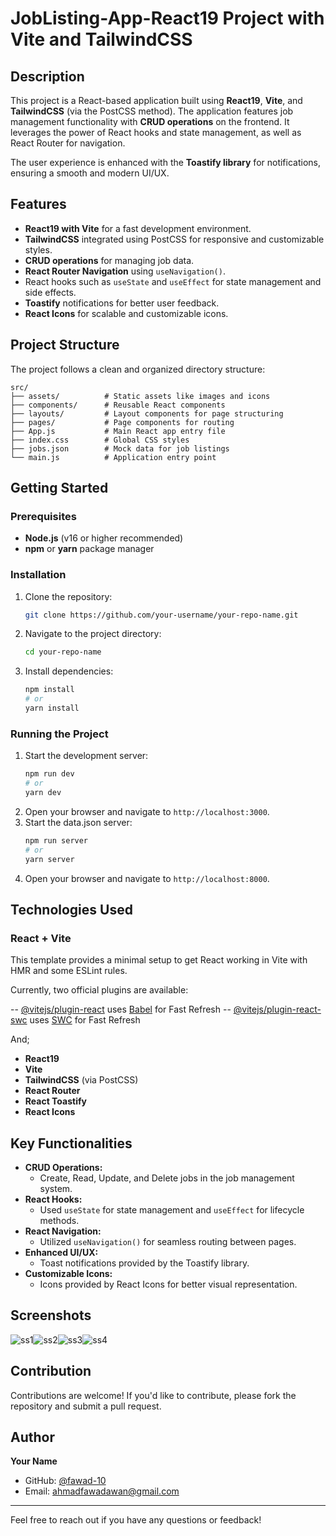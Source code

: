 
# JobListing-App-React19 Project with Vite and TailwindCSS

## Description
This project is a React-based application built using **React19**, **Vite**, and **TailwindCSS** (via the PostCSS method). The application features job management functionality with **CRUD operations** on the frontend. It leverages the power of React hooks and state management, as well as React Router for navigation. 

The user experience is enhanced with the **Toastify library** for notifications, ensuring a smooth and modern UI/UX.

## Features
- **React19 with Vite** for a fast development environment.
- **TailwindCSS** integrated using PostCSS for responsive and customizable styles.
- **CRUD operations** for managing job data.
- **React Router Navigation** using `useNavigation()`.
- React hooks such as `useState` and `useEffect` for state management and side effects.
- **Toastify** notifications for better user feedback.
- **React Icons** for scalable and customizable icons.

## Project Structure
The project follows a clean and organized directory structure:

```plaintext
src/
├── assets/          # Static assets like images and icons
├── components/      # Reusable React components
├── layouts/         # Layout components for page structuring
├── pages/           # Page components for routing
├── App.js           # Main React app entry file
├── index.css        # Global CSS styles
├── jobs.json        # Mock data for job listings
└── main.js          # Application entry point
```

## Getting Started

### Prerequisites
- **Node.js** (v16 or higher recommended)
- **npm** or **yarn** package manager

### Installation
1. Clone the repository:
   ```bash
   git clone https://github.com/your-username/your-repo-name.git
   ```
2. Navigate to the project directory:
   ```bash
   cd your-repo-name
   ```
3. Install dependencies:
   ```bash
   npm install
   # or
   yarn install
   ```

### Running the Project
1. Start the development server:
   ```bash
   npm run dev
   # or
   yarn dev
   ```
2. Open your browser and navigate to `http://localhost:3000`.
3. Start the data.json server:
   ```bash
   npm run server
   # or
   yarn server
   ```
4. Open your browser and navigate to `http://localhost:8000`.

## Technologies Used
### React + Vite

This template provides a minimal setup to get React working in Vite with HMR and some ESLint rules.

Currently, two official plugins are available:

-- [@vitejs/plugin-react](https://github.com/vitejs/vite-plugin-react/blob/main/packages/plugin-react/README.md) uses [Babel](https://babeljs.io/) for Fast Refresh
-- [@vitejs/plugin-react-swc](https://github.com/vitejs/vite-plugin-react-swc) uses [SWC](https://swc.rs/) for Fast Refresh

And;
- **React19**
- **Vite**
- **TailwindCSS** (via PostCSS)
- **React Router**
- **React Toastify**
- **React Icons**

## Key Functionalities
- **CRUD Operations:**
  - Create, Read, Update, and Delete jobs in the job management system.
- **React Hooks:**
  - Used `useState` for state management and `useEffect` for lifecycle methods.
- **React Navigation:**
  - Utilized `useNavigation()` for seamless routing between pages.
- **Enhanced UI/UX:**
  - Toast notifications provided by the Toastify library.
- **Customizable Icons:**
  - Icons provided by React Icons for better visual representation.

## Screenshots
![ss1](https://github.com/user-attachments/assets/4f309048-677f-497a-82ba-0c98cdb54de1)![ss2](https://github.com/user-attachments/assets/777b93da-4595-4fc7-969e-9ce4a53e4f80)![ss3](https://github.com/user-attachments/assets/3fccbc39-d589-420c-83e8-a9a9b2209934)![ss4](https://github.com/user-attachments/assets/9c38b87f-6383-43a7-a44d-86ebfc5e90f5)

## Contribution
Contributions are welcome! If you'd like to contribute, please fork the repository and submit a pull request.

## Author
**Your Name**
- GitHub: [@fawad-10](https://github.com/fawad-10)
- Email: ahmadfawadawan@gmail.com

---
Feel free to reach out if you have any questions or feedback!


